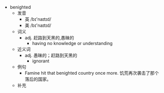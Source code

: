 - benighted
  - 发音
    - 英 /bɪ'naɪtɪd/
    - 美 /bɪ'naɪtɪd/
  - 词义
    - adj. 赶路到天黑的,愚昧的
      - having no knowledge or understanding
  - 近义词
    - adj. 愚昧的；赶路到天黑的
      - ignorant
  - 例句
    - Famine hit that benighted country once more. 饥荒再次袭击了那个落后的国家。
  - 补充